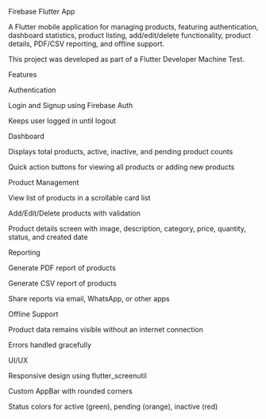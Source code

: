 Firebase Flutter App

A Flutter mobile application for managing products, featuring authentication, dashboard statistics, product listing, add/edit/delete functionality, product details, PDF/CSV reporting, and offline support.

This project was developed as part of a Flutter Developer Machine Test.

Features

Authentication

Login and Signup using Firebase Auth

Keeps user logged in until logout

Dashboard

Displays total products, active, inactive, and pending product counts

Quick action buttons for viewing all products or adding new products

Product Management

View list of products in a scrollable card list

Add/Edit/Delete products with validation

Product details screen with image, description, category, price, quantity, status, and created date

Reporting

Generate PDF report of products

Generate CSV report of products

Share reports via email, WhatsApp, or other apps

Offline Support

Product data remains visible without an internet connection

Errors handled gracefully

UI/UX

Responsive design using flutter_screenutil

Custom AppBar with rounded corners

Status colors for active (green), pending (orange), inactive (red)